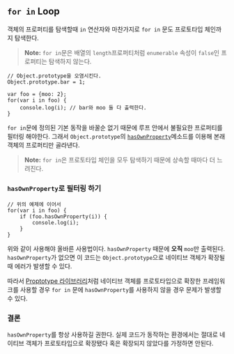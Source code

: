 ## `for in` Loop

객체의 프로퍼티를 탐색할때 `in` 연산자와 마찬가지로 `for in` 문도 프로토타입 체인까지 탐색한다.

> **Note:** `for in`문은 배열의 `length`프로퍼티처럼 `enumerable` 속성이 `false`인 프로퍼티는 탐색하지 않는다. 

    // Object.prototype을 오염시킨다.
    Object.prototype.bar = 1;

    var foo = {moo: 2};
    for(var i in foo) {
        console.log(i); // bar와 moo 둘 다 출력한다.
    }

`for in`문에 정의된 기본 동작을 바꿀순 없기 때문에 루프 안에서 불필요한 프로퍼티를 필터링 해야한다. 그래서 `Object.prototype`의 [`hasOwnProperty`](#object.hasownproperty)메소드를 이용해 본래 객체의 프로퍼티만 골라낸다.

> **Note:** `for in`은 프로토타입 체인을 모두 탐색하기 때문에 상속할 때마다 더 느려진다.

### `hasOwnProperty`로 필터링 하기

    // 위의 예제에 이어서 
    for(var i in foo) {
        if (foo.hasOwnProperty(i)) {
            console.log(i);
        }
    }

위와 같이 사용해야 올바른 사용법이다. `hasOwnProperty` 때문에 **오직** `moo`만 출력된다. `hasOwnProperty`가 없으면 이 코드는 `Object.prototype`으로 네이티브 객체가 확장될 때 에러가 발생할 수 있다.

따라서 [Proptotype 라이브러리][1]처럼 네이티브 객체를 프로토타입으로 확장한 프레임워크를 사용할 경우 `for in` 문에 `hasOwnProperty`를 사용하지 않을 경우 문제가 발생할 수 있다.

### 결론

`hasOwnProperty`를 항상 사용하길 권한다. 실제 코드가 동작하는 환경에서는 절대로 네이티브 객체가 프로토타입으로 확장됐다 혹은 확장되지 않았다를 가정하면 안된다.

[1]: http://www.prototypejs.org/

